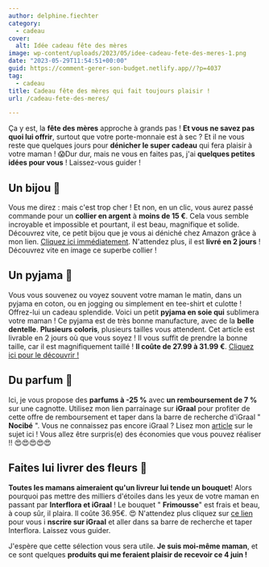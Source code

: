 ```yaml
---
author: delphine.fiechter
category:
  - cadeau
cover:
  alt: Idée cadeau fête des mères
image: wp-content/uploads/2023/05/idee-cadeau-fete-des-meres-1.png
date: "2023-05-29T11:54:51+00:00"
guid: https://comment-gerer-son-budget.netlify.app//?p=4037
tag:
  - cadeau
title: Cadeau fête des mères qui fait toujours plaisir !
url: /cadeau-fete-des-meres/

---
```

Ça y est, la **fête des mères** approche à grands pas ! **Et vous ne savez pas quoi lui offrir**, surtout que votre porte-monnaie est à sec ? Et il ne vous reste que quelques jours pour **dénicher le super cadeau** qui fera plaisir à votre maman ! 😱Dur dur, mais ne vous en faites pas, j'ai **quelques petites idées pour vous** ! Laissez-vous guider !

## Un bijou 💍

Vous me direz : mais c'est trop cher ! Et non, en un clic, vous aurez passé commande pour un **collier en argent** à **moins de 15 €**. Cela vous semble incroyable et impossible et pourtant, il est beau, magnifique et solide. Découvrez vite, ce petit bijou que je vous ai déniché chez Amazon grâce à mon lien. [Cliquez ici immédiatement](https://amzn.to/3MZp3lE ""). N'attendez plus, il est **livré en 2 jours** ! Découvrez vite en image ce superbe collier !

## Un pyjama 🥋

Vous vous souvenez ou voyez souvent votre maman le matin, dans un pyjama en coton, ou en jogging ou simplement en tee-shirt et culotte ! Offrez-lui un cadeau splendide. Voici un petit **pyjama en soie qui** sublimera votre maman ! Ce pyjama est de très bonne manufacture, avec de la **belle dentelle**. **Plusieurs coloris**, plusieurs tailles vous attendent. Cet article est livrable en 2 jours où que vous soyez ! Il vous suffit de prendre la bonne taille, car il est magnifiquement taillé ! **Il coûte de 27.99 à 31.99 €**. [Cliquez ici pour le découvrir !](https://amzn.to/3qfs0Wi "")

## Du parfum 🎁

Ici, je vous propose des **parfums à -25 %** avec **un remboursement de 7 %** sur une cagnotte. Utilisez mon lien parrainage sur **iGraal** pour profiter de cette offre de remboursement et taper dans la barre de recherche d'iGraal " **Nocibé** ". Vous ne connaissez pas encore iGraal ? Lisez mon [article](https://comment-gerer-son-budget.netlify.app//etre-recompense-pour-avoir-depense-igraal/ "") sur le sujet ici ! Vous allez être surpris(e) des économies que vous pouvez réaliser !! 😍😍😍😍😍

## Faites lui livrer des fleurs 💐

**Toutes les mamans aimeraient qu'un livreur lui tende un bouquet**! Alors pourquoi pas mettre des milliers d'étoiles dans les yeux de votre maman en passant par **Interflora et iGraal** ! Le bouquet " **Frimousse**" est frais et beau, à coup sûr, il plaira. Il coûte 36.95€. 😍 N'attendez plus cliquez sur [ce lien](https://fr.igraal.com/parrainage?parrain=AG_5e9b4975de6cb) pour vous i **nscrire sur iGraal** et aller dans sa barre de recherche et taper Interflora. Laissez vous guider.

J'espère que cette sélection vous sera utile. **Je suis moi-même maman**, et ce sont quelques **produits qui me feraient plaisir de recevoir ce 4 juin !**
